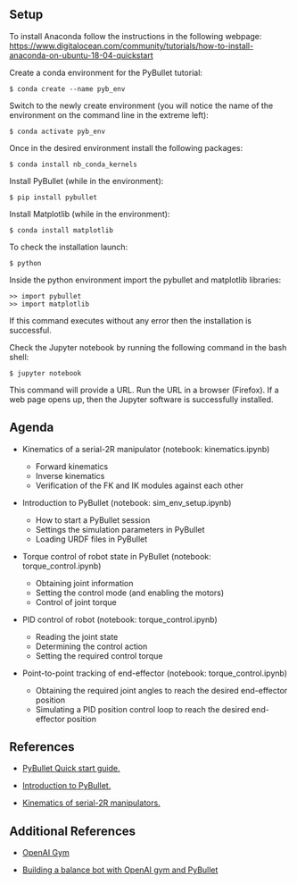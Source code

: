 ## Setup

To install Anaconda follow the instructions in the following webpage:  
https://www.digitalocean.com/community/tutorials/how-to-install-anaconda-on-ubuntu-18-04-quickstart

Create a conda environment for the PyBullet tutorial:  
```
$ conda create --name pyb_env  
```
Switch to the newly create environment (you will notice the name of the environment on the command line in the extreme left):  
```
$ conda activate pyb_env  
```

Once in the desired environment install the following packages:  
```
$ conda install nb_conda_kernels  
```

Install PyBullet (while in the environment):  
```
$ pip install pybullet  
```

Install Matplotlib (while in the environment):
```
$ conda install matplotlib
```



To check the installation launch:  
```
$ python  
```

Inside the python environment import the pybullet and matplotlib libraries:  
```
>> import pybullet
>> import matplotlib
```
If this command executes without any error then the installation is successful.  


Check the Jupyter notebook by running the following command in the bash shell:  
```
$ jupyter notebook  
```
This command will provide a URL. Run the URL in a browser (Firefox). If a web page opens up, then the Jupyter software is successfully installed.  



## Agenda 

* Kinematics of a serial-2R manipulator (notebook: kinematics.ipynb)
    * Forward kinematics  
    * Inverse kinematics  
    * Verification of the FK and IK modules against each other  


* Introduction to PyBullet (notebook: sim_env_setup.ipynb)
    * How to start a PyBullet session  
    * Settings the simulation parameters in PyBullet  
    * Loading URDF files in PyBullet  


* Torque control of robot state in PyBullet (notebook: torque_control.ipynb)
    * Obtaining joint information  
    * Setting the control mode (and enabling the motors)  
    * Control of joint torque  


* PID control of robot (notebook: torque_control.ipynb)
    * Reading the joint state  
    * Determining the control action  
    * Setting the required control torque  


* Point-to-point tracking of end-effector (notebook: torque_control.ipynb)
    * Obtaining the required joint angles to reach the desired end-effector position  
    * Simulating a PID position control loop to reach the desired end-effector position  


## References
* [PyBullet Quick start guide.](https://usermanual.wiki/Document/pybullet20quickstart20guide.479068914/html)

* [Introduction to PyBullet.](https://alexanderfabisch.github.io/pybullet.html)

* [Kinematics of serial-2R manipulators.](https://ed.iitm.ac.in/~sandipan/files/serialkinematicsv2.pdf)


## Additional References
* [OpenAI Gym](https://gym.openai.com/)

* [Building a balance bot with OpenAI gym and PyBullet](https://backyardrobotics.wordpress.com/2017/11/27/build-a-balancing-bot-with-openai-gym-pt-i-setting-up/)

